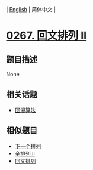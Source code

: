 
| [English](README_EN.md) | 简体中文 |
# [0267. 回文排列 II](https://leetcode-cn.com/problems/palindrome-permutation-ii/)
## 题目描述
None
## 相关话题
- [回溯算法](https://leetcode-cn.com/tag/backtracking)
## 相似题目
- [下一个排列](../next-permutation/README.md)
- [全排列 II](../permutations-ii/README.md)
- [回文排列](../palindrome-permutation/README.md)
